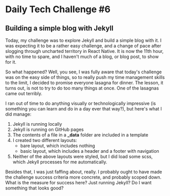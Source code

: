 # Daily Tech Challenge #6
## Building a simple blog with Jekyll

Today, my challenge was to explore Jekyll and build a simple blog with it. I was
expecting it to be a rather easy challenge, and a change of pace after slogging
through uncharted territory in React Native. It is now the 11th hour, with no
time to spare, and I haven't much of a blog, or blog post, to show for it.

So what happened? Well, you see, I was fully aware that today's challenge was on
the easy side of things, so to really push my time management skills to the
limit, I decided to promise everyone lasagna for dinner. The lesson, it turns
out, is not to try to do too many things at once. One of the lasagnas came out
terribly.

I ran out of time to do anything visually or technologically impressive (is
something you can learn and do in a day ever that way?), but here's what I did
manage:

1. Jekyll is running locally
2. Jekyll is running on GitHub pages
3. The contents of a file in a **_data** folder are included in a template
4. I created two different layouts:
   - bare layout, which includes nothing
   - basic layout, which includes a header and a footer with navigation
5. Neither of the above layouts were styled, but I did load some scss, which
   Jekyll processes for me automatically.

Besides that, I was just faffing about, really. I probably ought to have made the
challenge success criteria more concrete, and probably scoped down. What is the
measure for success here? Just running Jekyll? Do I want something that looks
good?
